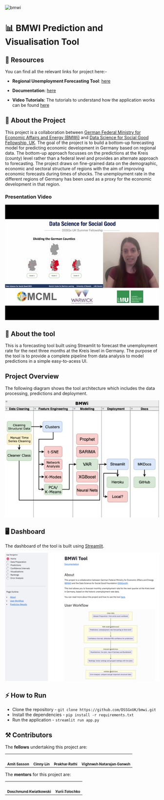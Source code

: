 
![bmwi](https://socialify.git.ci/DSSGxUK/bmwi/image?font=Bitter&forks=1&issues=1&logo=https%3A%2F%2Fwww.dssgfellowship.org%2Fwp-content%2Fuploads%2F2019%2F11%2Fdssglogonounivfb.png&owner=1&pattern=Plus&pulls=1&stargazers=1&theme=Light)

# 📊 BMWI Prediction and Visualisation Tool 

## 📖 Resources 

You can find all the relevant links for project here:- 

* **Regional Unemployment Forecasting Tool**: [here](https://bmwi-tool.herokuapp.com/)

* **Documentation**: [here](https://dssgxuk.github.io/bmwi/) 

* **Video Tutorials**: The tutorials to understand how the application works can be found [here](https://www.youtube.com/playlist?list=PLzWRWFPEUpHbwIHq0T6M72B1_5N04hD0Q)

## 🚀 About the Project 

This project is a collaboration between [German Federal Ministry for Economic Affairs and Energy (BMWi)](https://www.bmwi.de/Navigation/EN/Home/home.html) and [Data Science for Social Good Fellowship, UK](https://warwick.ac.uk/research/data-science/warwick-data/dssgx/). The goal of the project is to build a bottom-up forecasting model for predicting economic development in Germany based on regional data. The bottom-up approach focusses on the predictions at the Kreis (county) level rather than a federal level and provides an alternate approach to forecasting. The project draws on fine-grained data on the demographic, economic and sectoral structure of regions with the aim of improving economic forecasts during times of shocks. The unemployment rate in the different regions of Germany has been used as a proxy for the economic development in that region. 

### Presentation Video

<p align="center">
  <a href="https://www.youtube.com/watch?v=Dm9WTepIWsg" target="_blank"><img src="./img/youtubeVid.jpg" /></a>
</p>

## 🧰 About the tool 

This is a forecasting tool built using Streamlit to forecast the unemployment rate for the next three months at the Kreis level in Germany. The purpose of the tool is to provide a complete pipeline from data analysis to model predictions in a simple easy-to-acess UI.

## Project Overview

The following diagram shows the tool architecture which includes the data processing, predictions and deployment.

![architecture](./img/architecture.jfif)

<!-- ## 🧩 Components

The different components of the this application are:

![user-workflow](./img/flowchart.png) -->

## 🖥️ Dashboard

The dashboard of the tool is built using [Streamlit](https://streamlit.io/). 

![dashboard](./img/dashboard.png)

## ⚡ How to Run 

* Clone the repository - `git clone https://github.com/DSSGxUK/bmwi.git`
* Install the dependencies - `pip install -r requirements.txt`
* Run the application - `streamlit run app.py`

## ⚒️ Contributors 

The **fellows** undertaking this project are: 

<table>
  <tr>
    <td align="center"><a href="https://github.com/amitSasson"><img src="https://avatars.githubusercontent.com/u/44767201?v=4" width="100px;" alt=""/><br /><sub><b>Amit Sasson</b></sub></a><br /></td>
    <td align="center"><a href="https://github.com/CinnyLin"><img src="https://avatars.githubusercontent.com/u/45028889?v=4" width="100px;" alt=""/><br /><sub><b>Cinny Lin</b></sub></a><br /></td>
    <td align="center"><a href="https://prakharrathi25.netlify.app/"><img src="https://avatars.githubusercontent.com/u/38958532?v=4" width="100px;" alt=""/><br /><sub><b>Prakhar Rathi</b></sub></a><br /></td> 
    <td align="center"><a href="https://github.com/VighneshNatarajanGanesh"><img src="https://media-exp1.licdn.com/dms/image/C5603AQE4UR-P4qFxrQ/profile-displayphoto-shrink_400_400/0/1622238265212?e=1633564800&v=beta&t=OCqJpAhZ1-YXfb4QHyQ9sSLg9Ydd3bARHFBADDXLT84" width="100px;" alt=""/><br /><sub><b>Vighnesh Natarajan Ganesh</b></sub></a><br /></td> 
  </tr>
</table>

The **mentors** for this project are:

<table>
  <tr>
    <td align="center"><a href="mailto:doschmund.kwiatkowski@gmail.com"><img src="https://warwick.ac.uk/research/data-science/warwick-data/dssgx/2021-fellows-mentors/doschmund.png" width="100px;" alt=""/><br /><sub><b>Doschmund Kwiatkowski</b></sub></a><br /></td> 
    <td align="center"><a href="https://www.linkedin.com/in/yurii-tolochko-050376162/"><img src="https://media-exp1.licdn.com/dms/image/C4D03AQGhssWzzWDb7g/profile-displayphoto-shrink_200_200/0/1565367212984?e=1635379200&v=beta&t=YzVcRBEO0PRId__SS6UlEl51e8Ia-pjp2Xy0A60dGpg" width="100px;" alt=""/><br /><sub><b>Yurii Tolochko</b></sub></a><br /></td> 
  </tr>
</table>
